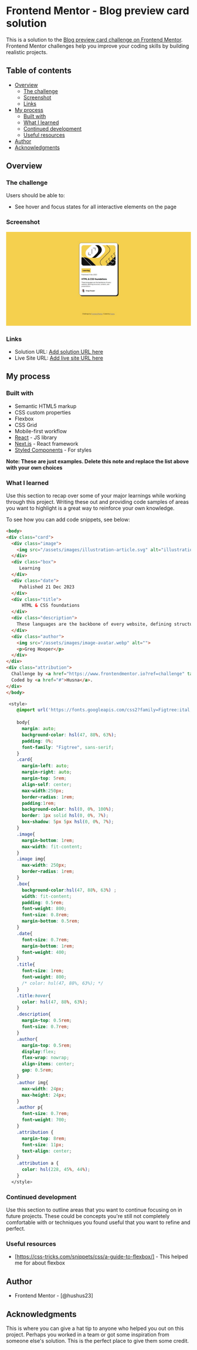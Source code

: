 # Frontend Mentor - Blog preview card solution

This is a solution to the [Blog preview card challenge on Frontend Mentor](https://www.frontendmentor.io/challenges/blog-preview-card-ckPaj01IcS). Frontend Mentor challenges help you improve your coding skills by building realistic projects. 

## Table of contents

- [Overview](#overview)
  - [The challenge](#the-challenge)
  - [Screenshot](#screenshot)
  - [Links](#links)
- [My process](#my-process)
  - [Built with](#built-with)
  - [What I learned](#what-i-learned)
  - [Continued development](#continued-development)
  - [Useful resources](#useful-resources)
- [Author](#author)
- [Acknowledgments](#acknowledgments)

## Overview

### The challenge

Users should be able to:

- See hover and focus states for all interactive elements on the page

### Screenshot

![](./Screenshot_15-9-2025_204339_127.0.0.1.jpeg)

### Links

- Solution URL: [Add solution URL here](https://your-solution-url.com)
- Live Site URL: [Add live site URL here](https://your-live-site-url.com)

## My process

### Built with

- Semantic HTML5 markup
- CSS custom properties
- Flexbox
- CSS Grid
- Mobile-first workflow
- [React](https://reactjs.org/) - JS library
- [Next.js](https://nextjs.org/) - React framework
- [Styled Components](https://styled-components.com/) - For styles

**Note: These are just examples. Delete this note and replace the list above with your own choices**

### What I learned

Use this section to recap over some of your major learnings while working through this project. Writing these out and providing code samples of areas you want to highlight is a great way to reinforce your own knowledge.

To see how you can add code snippets, see below:

```html
<body>
<div class="card">
  <div class="image">
    <img src="/assets/images/illustration-article.svg" alt="illustration-article">
  </div>
  <div class="box">
     Learning
  </div>
  <div class="date">
     Published 21 Dec 2023
  </div>
  <div class="title">
      HTML & CSS foundations
  </div>
  <div class="description">
    These languages are the backbone of every website, defining structure, content, and presentation.
  </div>
  <div class="author">
    <img src="/assets/images/image-avatar.webp" alt="">
    <p>Greg Hooper</p>
  </div>
</div>
<div class="attribution">
  Challenge by <a href="https://www.frontendmentor.io?ref=challenge" target="_blank">Frontend Mentor</a>. 
  Coded by <a href="#">Husna</a>.
</div>
</body>
```
```css
 <style>
    @import url('https://fonts.googleapis.com/css2?family=Figtree:ital,wght@0,300..900;1,300..900&display=swap');

    body{
      margin: auto;
      background-color: hsl(47, 88%, 63%);
      padding: 0%;
      font-family: "Figtree", sans-serif;
    }
    .card{
      margin-left: auto;
      margin-right: auto;
      margin-top: 5rem;
      align-self: center;
      max-width:250px;
      border-radius: 1rem;
      padding:1rem;
      background-color: hsl(0, 0%, 100%);
      border: 1px solid hsl(0, 0%, 7%);
      box-shadow: 5px 5px hsl(0, 0%, 7%);
    }
    .image{
      margin-bottom: 1rem;
      max-width: fit-content;
    }
    .image img{
      max-width: 250px;
      border-radius: 1rem;
    }
    .box{
      background-color:hsl(47, 88%, 63%) ;
      width: fit-content;
      padding: 0.5rem;
      font-weight: 800;
      font-size: 0.8rem;
      margin-bottom: 0.5rem;
    }
    .date{
      font-size: 0.7rem;
      margin-bottom: 1rem;
      font-weight: 400;
    }
    .title{
      font-size: 1rem;
      font-weight: 800;
      /* color: hsl(47, 88%, 63%); */
    }
    .title:hover{
      color: hsl(47, 88%, 63%);
    }
    .description{
      margin-top: 0.5rem;
      font-size: 0.7rem;
    }
    .author{
      margin-top: 0.5rem;
      display:flex;
      flex-wrap: nowrap;
      align-items: center;
      gap: 0.5rem;
    }
    .author img{
      max-width: 24px;
      max-height: 24px;
    }
    .author p{
      font-size: 0.7rem;
      font-weight: 700;
    }
    .attribution { 
      margin-top: 8rem;
      font-size: 11px; 
      text-align: center; 
    }
    .attribution a { 
      color: hsl(228, 45%, 44%); 
    }
  </style>
```


### Continued development

Use this section to outline areas that you want to continue focusing on in future projects. These could be concepts you're still not completely comfortable with or techniques you found useful that you want to refine and perfect.

### Useful resources

- [https://css-tricks.com/snippets/css/a-guide-to-flexbox/] - This helped me for about flexbox


## Author

- Frontend Mentor - [@hushus23]
## Acknowledgments

This is where you can give a hat tip to anyone who helped you out on this project. Perhaps you worked in a team or got some inspiration from someone else's solution. This is the perfect place to give them some credit.

